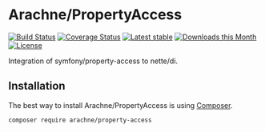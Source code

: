 Arachne/PropertyAccess
====

[![Build Status](https://img.shields.io/travis/Arachne/PropertyAccess/master.svg?style=flat-square)](https://travis-ci.org/Arachne/PropertyAccess/branches)
[![Coverage Status](https://img.shields.io/coveralls/Arachne/PropertyAccess/master.svg?style=flat-square)](https://coveralls.io/github/Arachne/PropertyAccess?branch=master)
[![Latest stable](https://img.shields.io/packagist/v/arachne/property-access.svg?style=flat-square)](https://packagist.org/packages/arachne/property-access)
[![Downloads this Month](https://img.shields.io/packagist/dm/arachne/property-access.svg?style=flat-square)](https://packagist.org/packages/arachne/property-access)
[![License](https://img.shields.io/badge/license-MIT-blue.svg?style=flat-square)](https://github.com/Arachne/PropertyAccess/blob/master/license.md)

Integration of symfony/property-access to nette/di.

Installation
----

The best way to install Arachne/PropertyAccess is using [Composer](http://getcomposer.org/).

```sh
composer require arachne/property-access
```
